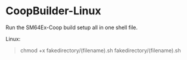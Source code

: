 # CoopBuilder-Linux
Run the SM64Ex-Coop build setup all in one shell file.

Linux:
> chmod +x fakedirectory/(filename).sh
> fakedirectory/(filename).sh
